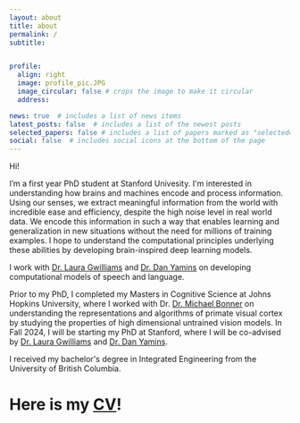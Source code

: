 ```yaml
---
layout: about
title: about
permalink: /
subtitle: 


profile:
  align: right
  image: profile_pic.JPG
  image_circular: false # crops the image to make it circular
  address: 

news: true  # includes a list of news items
latest_posts: false  # includes a list of the newest posts
selected_papers: false # includes a list of papers marked as "selected={true}"
social: false  # includes social icons at the bottom of the page
---
```



Hi!

I’m a first year PhD student at Stanford Univesity. I'm interested in understanding how brains and machines encode and process information. Using our senses, we extract meaningful information from the world with incredible ease and efficiency, despite the high noise level in real world data. We encode this information in such a way that enables learning and generalization in new situations without the need for millions of training examples. I hope to understand the computational principles underlying these abilities by developing brain-inspired deep learning models. 

I work with <a href="https://lauragwilliams.github.io/">Dr. Laura Gwilliams</a> and <a href="https://stanford.edu/~yamins/">Dr. Dan Yamins</a> on developing computational models of speech and language. 

Prior to my PhD, I completed my Masters in Cognitive Science at Johns Hopkins University, where I worked with Dr. <a href="https://cogsci.jhu.edu/directory/michael-bonner/">Dr. Michael Bonner</a> on understanding the representations and algorithms of primate visual cortex by studying the properties of high dimensional untrained vision models. In Fall 2024, I will be starting my PhD at Stanford, where I will be co-advised by <a href="https://lauragwilliams.github.io/">Dr. Laura Gwilliams</a> and <a href="https://stanford.edu/~yamins/">Dr. Dan Yamins</a>. 

I received my bachelor's degree in Integrated Engineering from the University of British Columbia.

# Here is my <a href="https://akazemian.github.io/research/CV.pdf">CV</a>!






